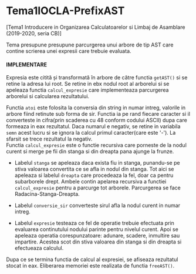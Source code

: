 # Tema1IOCLA-PrefixAST
[Tema1 Introducere in Organizarea Calculatoarelor si Limbaj de Asamblare (2019-2020, seria CB)]

Tema presupune presupune parcurgerea unui arbore de tip AST care contine scrierea
unei expresii care trebuie evaluata.

#### IMPLEMENTARE
Expresia este citită și transformată în arbore de către functia ```getAST()``` si se retine
la adresa lui root.
Se retine in ebx nodul root al arborelui si se apeleaza functia    ```calcul_expresie```
care implementeaza parcurgerea arborelui si calcularea rezultatului.

Functia ```atoi``` este folosita la conversia din string in numar intreg, valorile in
arbore fiind retinute sub forma de sir. Functia ia pe rand fiecare caracter si il
converteste in cifra(prin scaderea cu 48 conform codului ASCII) dupa care formeaza
in eax rezultatul. Daca numarul e negativ, se retine in variabila ```semn``` acest 
lucru si se ignora la calcul primul caracter(care este '-'). La sfarsit se trece
rezultatul la negativ.
<br>
Functia ```calcul_expresie``` este o functie recursiva care porneste de la nodul
curent si merge pe fii din stanga si din dreapta pana ajunge la frunze.

- Labelul ```stanga``` se apeleaza daca exista fiu in stanga, punandu-se pe stiva 
valoarea convertita ce se afla in nodul din stanga. Tot aici se apeleaza si labelul 
```dreapta``` care procedeaza la fel, doar ca pentru subarborele drept. Ambele 
contin apelarea recursiva a functiei ```calcul_expresie``` pentru a parcurge tot
arborele. Parcurgerea se face Radacina-Stanga-Dreapta.

- Labelul ```conversie_sir``` converteste sirul afla la nodul curent in numar intreg.

- Labelul ```expresie``` testeaza ce fel de operatie trebuie efectuata prin evaluarea
continutului nodului parinte pentru nivelul curent. Apoi se apeleaza operatia
corespunzatoare: adunare, scadere, inmultire sau impartire. Acestea scot din stiva
valoarea din stanga si din dreapta si efectueaza calculul.

Dupa ce se termina functia de calcul al expresiei, se afiseaza rezultatul stocat 
in eax. Eliberarea memoriei este realizata de functia ```freeAST()```.
